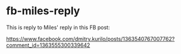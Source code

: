 # fb-miles-reply

This is reply to Miles' reply in this FB post:

https://www.facebook.com/dmitry.kurilo/posts/1363540767007762?comment_id=1363555300339642

